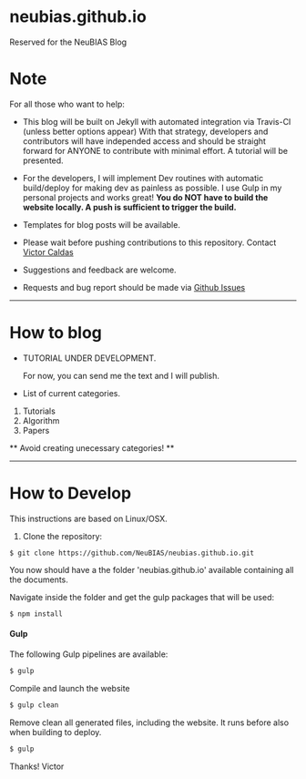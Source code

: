 # neubias.github.io
Reserved for the NeuBIAS Blog


# Note

For all those who want to help:

- This blog will be built on Jekyll with automated integration via Travis-CI (unless better options appear)
With that strategy, developers and contributors will have independed access and should be straight forward for ANYONE to contribute with minimal effort. A tutorial will be presented.

- For the developers, I will implement Dev routines with automatic build/deploy for making dev as painless as possible. I use Gulp in my personal projects and works great! **You do NOT have to build the website locally. A push is sufficient to trigger the build.**

- Templates for blog posts will be available.

- Please wait before pushing contributions to this repository. Contact [Victor Caldas](mailto:caldas.victor@gmail.com)

- Suggestions and feedback are welcome.

- Requests and bug report should be made via [Github Issues](https://github.com/NeuBIAS/neubias.github.io/issues)


----


# How to blog

- TUTORIAL UNDER DEVELOPMENT. 

	For now, you can send me the text and I will publish.

- List of current categories.
1. Tutorials
2. Algorithm
3. Papers

** Avoid creating unecessary categories! **



----

# How to Develop

This instructions are based on Linux/OSX. 

1. Clone the repository:

```
$ git clone https://github.com/NeuBIAS/neubias.github.io.git
```

You now should have a the folder 'neubias.github.io' available containing all the documents.


Navigate inside the folder and get the gulp packages that will be used:


```
$ npm install
```


#### Gulp

The following Gulp pipelines are available:


``` sh
$ gulp
```

Compile and launch the website

``` sh
$ gulp clean
```
Remove clean all generated files, including the website. It runs before also when building to deploy.


``` sh
$ gulp
```






Thanks!
Victor
